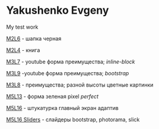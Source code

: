 # Yakushenko Evgeny
My test work

[M2L6](https://YakushenkoES.github.io/M2L6/Index.html "шапка черная") - шапка черная

[M2L4](https://YakushenkoES.github.io/M2L4/Index.html "книга") - книга

[M3L7](https://YakushenkoES.github.io/M3L7/Index.html "верстка через inline-block") - youtube форма преимущества; *inline-block*

[M3L9](https://YakushenkoES.github.io/M3L9/Index.html "Мой первый урок") -youtube форма преимущества; *bootstrap*

[M3L8](https://YakushenkoES.github.io/M3L8/Index.html "верстка через bootstrap") - преимущества; разной высоты цветные картинки

[M5L13](https://YakushenkoES.github.io/M5L13/Index.html "Pixel perfect") - форма зеленая pixel *perfect*

[M5L16](https://YakushenkoES.github.io/M5L16/Index.html "штукатурка главный экран адаптив") - штукатурка главный экран адаптив

[M5L16 Sliders](https://YakushenkoES.github.io/project/Index.html "слайдеры") - слайдеры bootstrap, photorama, slick

